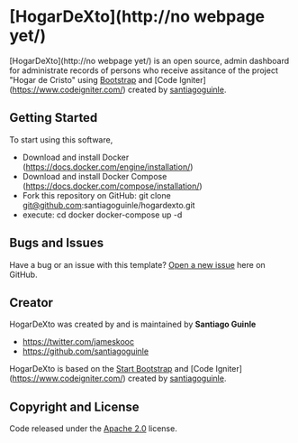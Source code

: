 # [HogarDeXto](http://no webpage yet/) 

[HogarDeXto](http://no webpage yet/) is an open source, admin dashboard for administrate records of persons who receive assitance of the project "Hogar de Cristo" using [Bootstrap](http://getbootstrap.com/) and [Code Igniter] (https://www.codeigniter.com/) created by [santiagoguinle](http://santiagoguinle.com/).

## Getting Started

To start using this software, 
* Download and install Docker (https://docs.docker.com/engine/installation/)
* Download and install Docker Compose (https://docs.docker.com/compose/installation/)
* Fork this repository on GitHub: 
	git clone git@github.com:santiagoguinle/hogardexto.git
* execute: 
	cd docker
	docker-compose up -d

## Bugs and Issues

Have a bug or an issue with this template? [Open a new issue](https://github.com/santiagoguinle/hogardexto/issues) here on GitHub.

## Creator

HogarDeXto was created by and is maintained by **Santiago Guinle**

* https://twitter.com/jameskooc
* https://github.com/santiagoguinle

HogarDeXto is based on the [Start Bootstrap](http://startbootstrap.com/) and [Code Igniter] (https://www.codeigniter.com/) created by [santiagoguinle](http://santiagoguinle.com/).

## Copyright and License

Code released under the [Apache 2.0](https://github.com/IronSummitMedia/startbootstrap-sb-admin/blob/gh-pages/LICENSE) license.